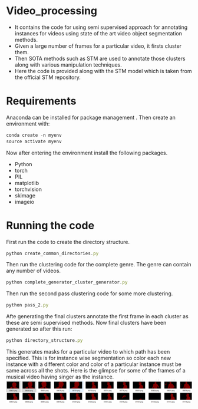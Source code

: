 # Video_processing
* It contains the code for using semi supervised approach for annotating instances for videos using state of the art video object segmentation methods.
* Given a large number of frames for a particular video, it firsts cluster them.
* Then SOTA methods such as STM are used to annotate those clusters along with various manipulation techniques.
* Here the code is provided along with the STM model which is taken from the official STM repository.

# Requirements
Anaconda can be installed for package management .
Then create an environment with:
```javascript
conda create -n myenv
source activate myenv
```
Now after entering the environment install the following packages. 

* Python
* torch
* PIL
* matplotlib
* torchvision
* skimage
* imageio

# Running the code
First run the code to create the directory structure.
```javascript
python create_common_directories.py
```
Then run the clustering code for the complete genre. The genre can contain any number of videos.
```javascript
python complete_generator_cluster_generator.py
```
Then run the second pass clustering code for some more clustering.
```javascript
python pass_2.py

```
Afte generating the final clusters annotate the first frame in each cluster as these are semi supervised methods.
Now final clusters have been generated so after this run:
```javascript
python directory_structure.py

```

This generates masks for a particular video to which path has been specified.
This is for instance wise segmentation so color each new instance with a different color and color of a particular instance must be same across all the shots.
Here is the glimpse for some of the frames of a musical video having singer as the instance.
![Propagated Masks](https://github.com/nishant34/Video_processing/blob/main/Screenshot%20(680).png)




